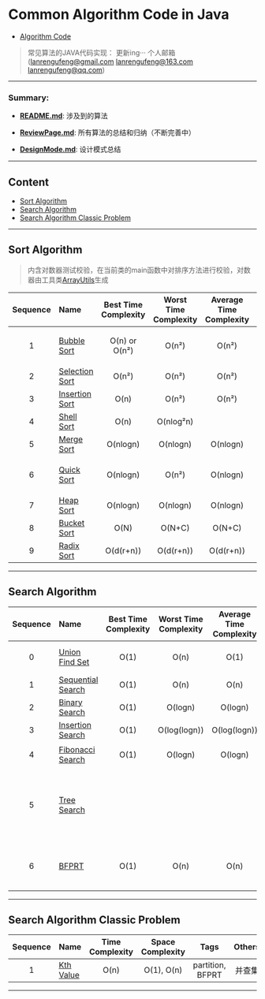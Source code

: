 # Common Algorithm Code in Java

* [Algorithm Code](https://github.com/lanrengufeng/AlgorithmCode)

> 常见算法的JAVA代码实现：  更新ing···
个人邮箱(lanrengufeng@gmail.com  lanrengufeng@163.com  lanrengufeng@qq.com)

***********************
 
### Summary:
- **[README.md](https://github.com/lanrengufeng/AlgorithmCode/blob/master/README.md)**: 涉及到的算法

- **[ReviewPage.md](https://github.com/lanrengufeng/AlgorithmCode/blob/master/ReviewPage.md)**: 所有算法的总结和归纳（不断完善中）

- **[DesignMode.md](https://github.com/lanrengufeng/AlgorithmCode/blob/master/DesignMode.md)**: 设计模式总结

**************************************************

## Content

<!--GFM-TOC -->

- [Sort Algorithm](#sort-algorithm)
- [Search Algorithm](#search-algorithm)
- [Search Algorithm Classic Problem](#search-algorithm-classic-problem)



<!--GFM-TOC -->

--------------------

## Sort Algorithm
> 内含对数器测试校验，在当前类的main函数中对排序方法进行校验，对数器由工具类[ArrayUtils](https://github.com/lanrengufeng/AlgorithmCode/blob/master/src/utils/ArrayUtils.java)生成

| Sequence | Name     | Best Time Complexity | Worst Time Complexity | Average Time Complexity |Stable | Others |
|:--------:|:---------|:--------------------:|:---------------------:|:-----------------------:|:-----:|:------:|
|1|[Bubble Sort](https://github.com/lanrengufeng/AlgorithmCode/blob/master/src/sort/BubbleSort.java)| O(n) or O(n²)| O(n²) | O(n²)| Y | 常规版和优化版 |
|2|[Selection Sort](https://github.com/lanrengufeng/AlgorithmCode/blob/master/src/sort/SelectionSort.java)| O(n²)| O(n²) | O(n²)| N | |
|3|[Insertion Sort](https://github.com/lanrengufeng/AlgorithmCode/blob/master/src/sort/InsertionSort.java)| O(n)| O(n²) | O(n²)| Y | |
|4|[Shell Sort](https://github.com/lanrengufeng/AlgorithmCode/blob/master/src/sort/ShellSort.java)| O(n) | O(nlog²n) |  | N | |
|5|[Merge Sort](https://github.com/lanrengufeng/AlgorithmCode/blob/master/src/sort/MergeSort.java)| O(nlogn) | O(nlogn) | O(nlogn) | Y | |
|6|[Quick Sort](https://github.com/lanrengufeng/AlgorithmCode/blob/master/src/sort/QuickSort.java)| O(nlogn) | O(n²) | O(nlogn) | N | 经过优化的随机快排 |
|7|[Heap Sort](https://github.com/lanrengufeng/AlgorithmCode/blob/master/src/sort/HeapSort.java)| O(nlogn) | O(nlogn) | O(nlogn) | N | |
|8|[Bucket Sort](https://github.com/lanrengufeng/AlgorithmCode/blob/master/src/sort/BucketSort.java)| O(N) | O(N+C) | O(N+C) | N | |
|9|[Radix Sort](https://github.com/lanrengufeng/AlgorithmCode/blob/master/src/sort/RadixSort.java)| O(d(r+n)) | O(d(r+n)) | O(d(r+n)) | Y | |


------------------------------

## Search Algorithm

| Sequence | Name     | Best Time Complexity | Worst Time Complexity | Average Time Complexity | Tags | Others |
|:--------:|:---------|:--------------------:|:---------------------:|:-----------------------:|:-----:|:------:|
|0|[Union Find Set](https://github.com/lanrengufeng/AlgorithmCode/blob/master/src/search/UnionFind.java)| O(1) | O(n) | O(1)| Hash Table, Tree | 并查集 |
|1|[Sequential Search](https://github.com/lanrengufeng/AlgorithmCode/blob/master/src/search/SequentialSearch.java)| O(1) | O(n) | O(n)| Array |  |
|2|[Binary Search](https://github.com/lanrengufeng/AlgorithmCode/blob/master/src/search/BinarySearch.java)| O(1) | O(logn) | O(logn)| |  |
|3|[Insertion Search](https://github.com/lanrengufeng/AlgorithmCode/blob/master/src/search/InsertionSearch.java)| O(1) | O(log(logn)) | O(log(logn))| |  |
|4|[Fibonacci Search](https://github.com/lanrengufeng/AlgorithmCode/blob/master/src/search/FibonacciSearch.java)| O(1) | O(logn) | O(logn)| | 斐波那契数列 |
|5|[Tree Search](https://github.com/lanrengufeng/AlgorithmCode/blob/master/ReviewPage.md)|  |  | | | 搜索平衡二叉树，B树B+树，红黑树等 |
|6|[BFPRT](https://github.com/lanrengufeng/AlgorithmCode/blob/master/src/search/BFPRT.java)| O(1) | O(n) | O(n) | 分治，递归 | 比随机快排的partition更优 |




--------------
## Search Algorithm Classic Problem
| Sequence | Name     | Time Complexity | Space Complexity | Tags | Others |
|:--------:|:---------|:---------------:|:----------------:|:----:|:------:|
|1|[Kth Value](https://github.com/lanrengufeng/AlgorithmCode/blob/master/src/search/KthValue.java)| O(n) | O(1), O(n) | partition, BFPRT | 并查集 |


-------------------

